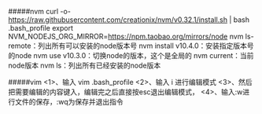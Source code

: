 #####nvm
curl -o- https://raw.githubusercontent.com/creationix/nvm/v0.32.1/install.sh | bash
.bash_profile export NVM_NODEJS_ORG_MIRROR=https://npm.taobao.org/mirrors/node
nvm ls-remote：列出所有可以安装的node版本号
nvm install v10.4.0：安装指定版本号的node
nvm use v10.3.0：切换node的版本，这个是全局的
nvm current：当前node版本
nvm ls：列出所有已经安装的node版本




#####vim 
<1>、输入 vim .bash_profile
<2>、输入 i 进行编辑模式
<3>、然后把需要编辑的内容键入，编辑完之后直接按esc退出编辑模式，
<4>、输入:w进行文件的保存，:wq为保存并退出指令